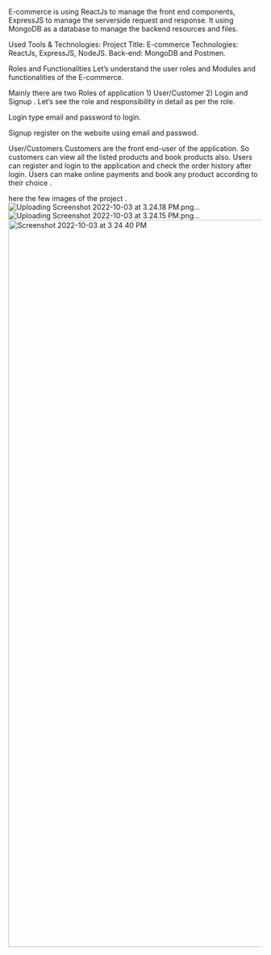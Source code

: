 E-commerce  is using ReactJs to manage the front end components, ExpressJS to manage the serverside request and response. It using MongoDB as a database to manage the backend resources and files.

Used Tools & Technologies:
Project Title: E-commerce 
Technologies: ReactJs, ExpressJS, NodeJS.
Back-end: MongoDB and Postmen.

Roles and Functionalities
 Let’s understand the user roles and Modules and functionalities of the E-commerce.

Mainly there are two Roles of application 1) User/Customer 2) Login and Signup . Let’s see the role and responsibility in detail as per the role.


Login 
type email and password to login.

Signup
register on the website using email and passwod.

User/Customers
Customers are the front end-user of the application. So customers can view all the listed products and book products also.
Users can register and login to the application and check the order history after login.
Users can make online payments and book any product according to their choice .


here the few images of the project . 
![Uploading Screenshot 2022-10-03 at 3.24.18 PM.png…]()
![Uploading Screenshot 2022-10-03 at 3.24.15 PM.png…]()
<img width="1440" alt="Screenshot 2022-10-03 at 3 24 40 PM" src="https://user-images.githubusercontent.com/56189781/193549995-09fa9b8c-4b27-4087-90df-c1cfd402bb33.png">




